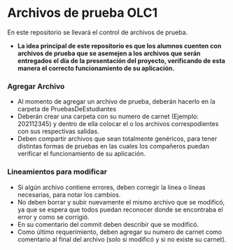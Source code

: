 # Archivos de prueba OLC1

En este repositorio se llevará el control de archivos de prueba.
- **La idea principal de este repositorio es que los alumnos cuenten con archivos de prueba que se asemejen a los archivos que serán entregados el día de la presentación del proyecto, verificando de esta manera el correcto funcionamiento de su aplicación.**

### Agregar Archivo
 - Al momento de agregar un archivo de prueba, deberán hacerlo en la carpeta de PruebasDeEstudiantes
 - Deberán crear una carpeta con su numero de carnet (Ejemplo: 202112345) y dentro de ella colocar el o los archivos correspodientes con sus respectivas salidas.
 - Deben compartir archivos que sean totalmente genéricos, para tener distintas formas de pruebas en las cuales los compañeros puedan verificar el funcionamiento de su aplicación.
 
### Lineamientos para modificar
  - Si algún archivo contiene errores, deben corregir la línea o líneas necesarias, para notar los cambios.
  - No deben borrar y subir nuevamente el mismo archivo que se modificó, ya que se espera que todos puedan reconocer donde se encontraba el error y como se corrigió.
  - En su comentario del commit deben describir que se modificó.
  - Como último requerimiento, deben agregar su numero de carnet como comentario al final del archivo (solo si modificó y si no existe su carnet).


